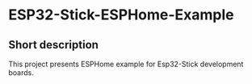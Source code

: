 <!-- Short description -->
# ESP32-Stick-ESPHome-Example
## Short description
This project presents ESPHome example for Esp32-Stick development boards.
